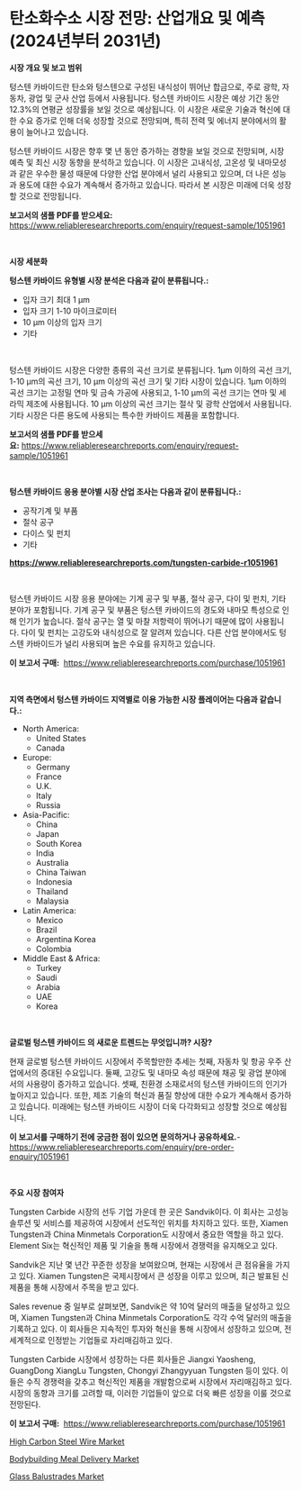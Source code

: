 <p><h1>탄소화수소 시장 전망: 산업개요 및 예측 (2024년부터 2031년)</h1></p><p><strong>시장 개요 및 보고 범위</strong></p>
<p><p>텅스텐 카바이드란 탄소와 텅스텐으로 구성된 내식성이 뛰어난 합금으로, 주로 광학, 자동차, 광업 및 군사 산업 등에서 사용됩니다. 텅스텐 카바이드 시장은 예상 기간 동안 12.3%의 연평균 성장률을 보일 것으로 예상됩니다. 이 시장은 새로운 기술과 혁신에 대한 수요 증가로 인해 더욱 성장할 것으로 전망되며, 특히 전력 및 에너지 분야에서의 활용이 늘어나고 있습니다.</p><p>텅스텐 카바이드 시장은 향후 몇 년 동안 증가하는 경향을 보일 것으로 전망되며, 시장 예측 및 최신 시장 동향을 분석하고 있습니다. 이 시장은 고내식성, 고온성 및 내마모성과 같은 우수한 물성 때문에 다양한 산업 분야에서 널리 사용되고 있으며, 더 나은 성능과 용도에 대한 수요가 계속해서 증가하고 있습니다. 따라서 본 시장은 미래에 더욱 성장할 것으로 전망됩니다.</p></p>
<p><strong>보고서의 샘플 PDF를 받으세요:</strong> <a href="https://www.reliableresearchreports.com/enquiry/request-sample/1051961">https://www.reliableresearchreports.com/enquiry/request-sample/1051961</a></p>
<p>&nbsp;</p>
<p><strong>시장 세분화</strong></p>
<p><strong>텅스텐 카바이드 유형별 시장 분석은 다음과 같이 분류됩니다.:</strong></p>
<p><ul><li>입자 크기 최대 1 µm</li><li>입자 크기 1-10 마이크로미터</li><li>10 µm 이상의 입자 크기</li><li>기타</li></ul></p>
<p>&nbsp;</p>
<p><p>텅스텐 카바이드 시장은 다양한 종류의 곡선 크기로 분류됩니다. 1µm 이하의 곡선 크기, 1-10 µm의 곡선 크기, 10 µm 이상의 곡선 크기 및 기타 시장이 있습니다. 1µm 이하의 곡선 크기는 고정밀 연마 및 금속 가공에 사용되고, 1-10 µm의 곡선 크기는 연마 및 세라믹 제조에 사용됩니다. 10 µm 이상의 곡선 크기는 절삭 및 광학 산업에서 사용됩니다. 기타 시장은 다른 용도에 사용되는 특수한 카바이드 제품을 포함합니다.</p></p>
<p><strong>보고서의 샘플 PDF를 받으세요:</strong>&nbsp;<a href="https://www.reliableresearchreports.com/enquiry/request-sample/1051961">https://www.reliableresearchreports.com/enquiry/request-sample/1051961</a></p>
<p>&nbsp;</p>
<p><strong> 텅스텐 카바이드 응용 분야별 시장 산업 조사는 다음과 같이 분류됩니다.:</strong></p>
<p><ul><li>공작기계 및 부품</li><li>절삭 공구</li><li>다이스 및 펀치</li><li>기타</li></ul></p>
<p><strong><a href="https://www.reliableresearchreports.com/tungsten-carbide-r1051961">https://www.reliableresearchreports.com/tungsten-carbide-r1051961</a></strong></p>
<p>&nbsp;</p>
<p><p>텅스텐 카바이드 시장 응용 분야에는 기계 공구 및 부품, 절삭 공구, 다이 및 펀치, 기타 분야가 포함됩니다. 기계 공구 및 부품은 텅스텐 카바이드의 경도와 내마모 특성으로 인해 인기가 높습니다. 절삭 공구는 열 및 마찰 저항력이 뛰어나기 때문에 많이 사용됩니다. 다이 및 펀치는 고강도와 내식성으로 잘 알려져 있습니다. 다른 산업 분야에서도 텅스텐 카바이드가 널리 사용되며 높은 수요를 유지하고 있습니다.</p></p>
<p><strong>이 보고서 구매:</strong>&nbsp; <a href="https://www.reliableresearchreports.com/purchase/1051961">https://www.reliableresearchreports.com/purchase/1051961</a></p>
<p>&nbsp;</p>
<p><strong>지역 측면에서 텅스텐 카바이드 지역별로 이용 가능한 시장 플레이어는 다음과 같습니다.:</strong></p>
<p><ul>
    <li>
        North America:
        <ul>
            <li>United States</li>
            <li>Canada</li>
        </ul>
    </li>
    <li>
        Europe:
        <ul>
            <li>Germany</li>
            <li>France</li>
            <li>U.K.</li>
            <li>Italy</li>
            <li>Russia</li>
        </ul>
    </li>
    <li>
        Asia-Pacific:
        <ul>
            <li>China</li>
            <li>Japan</li>
            <li>South Korea</li>
            <li>India</li>
            <li>Australia</li>
            <li>China Taiwan</li>
            <li>Indonesia</li>
            <li>Thailand</li>
            <li>Malaysia</li>
        </ul>
    </li>
    <li>
        Latin America:
        <ul>
            <li>Mexico</li>
            <li>Brazil</li>
            <li>Argentina Korea</li>
            <li>Colombia</li>
        </ul>
    </li>
    <li>
        Middle East & Africa:
        <ul>
            <li>Turkey</li>
            <li>Saudi</li>
            <li>Arabia</li>
            <li>UAE</li>
            <li>Korea</li>
        </ul>
    </li>
    </ul></p>
<p>&nbsp;</p>
<p><strong>글로벌 텅스텐 카바이드 의 새로운 트렌드는 무엇입니까? 시장?</strong></p>
<p><p>현재 글로벌 텅스텐 카바이드 시장에서 주목할만한 추세는 첫째, 자동차 및 항공 우주 산업에서의 증대된 수요입니다. 둘째, 고강도 및 내마모 속성 때문에 채공 및 광업 분야에서의 사용량이 증가하고 있습니다. 셋째, 친환경 소재로서의 텅스텐 카바이드의 인기가 높아지고 있습니다. 또한, 제조 기술의 혁신과 품질 향상에 대한 수요가 계속해서 증가하고 있습니다. 미래에는 텅스텐 카바이드 시장이 더욱 다각화되고 성장할 것으로 예상됩니다.</p></p>
<p><strong>이 보고서를 구매하기 전에 궁금한 점이 있으면 문의하거나 공유하세요.</strong>- <a href="https://www.reliableresearchreports.com/enquiry/pre-order-enquiry/1051961">https://www.reliableresearchreports.com/enquiry/pre-order-enquiry/1051961</a></p>
<p>&nbsp;</p>
<p><strong>주요 시장 참여자</strong></p>
<p><p>Tungsten Carbide 시장의 선두 기업 가운데 한 곳은 Sandvik이다. 이 회사는 고성능 솔루션 및 서비스를 제공하여 시장에서 선도적인 위치를 차지하고 있다. 또한, Xiamen Tungsten과 China Minmetals Corporation도 시장에서 중요한 역할을 하고 있다. Element Six는 혁신적인 제품 및 기술을 통해 시장에서 경쟁력을 유지해오고 있다. </p><p>Sandvik은 지난 몇 년간 꾸준한 성장을 보여왔으며, 현재는 시장에서 큰 점유율을 가지고 있다. Xiamen Tungsten은 국제시장에서 큰 성장을 이루고 있으며, 최근 발표된 신제품을 통해 시장에서 주목을 받고 있다. </p><p>Sales revenue 중 일부로 살펴보면, Sandvik은 약 10억 달러의 매출을 달성하고 있으며, Xiamen Tungsten과 China Minmetals Corporation도 각각 수억 달러의 매출을 기록하고 있다. 이 회사들은 지속적인 투자와 혁신을 통해 시장에서 성장하고 있으며, 전 세계적으로 인정받는 기업들로 자리매김하고 있다.</p><p>Tungsten Carbide 시장에서 성장하는 다른 회사들은 Jiangxi Yaosheng, GuangDong XiangLu Tungsten, Chongyi Zhangyyuan Tungsten 등이 있다. 이들은 수직 경쟁력을 갖추고 혁신적인 제품을 개발함으로써 시장에서 자리매김하고 있다. 시장의 동향과 크기를 고려할 때, 이러한 기업들이 앞으로 더욱 빠른 성장을 이룰 것으로 전망된다.</p></p>
<p><strong>이 보고서 구매:</strong>&nbsp;&nbsp;<a href="https://www.reliableresearchreports.com/purchase/1051961">https://www.reliableresearchreports.com/purchase/1051961</a></p>
<p><p><a href="https://butternut-bug-553.notion.site/Decoding-the-High-Carbon-Steel-Wire-Market-A-Deep-Dive-into-the-Latest-Market-Trends-Market-Segmen-2fb385e62460496c975c43a5224d46dc">High Carbon Steel Wire Market</a></p><p><a href="https://github.com/PeterParrish5/Market-Research-Report-List-4/blob/main/bodybuilding-meal-delivery-market.md">Bodybuilding Meal Delivery Market</a></p><p><a href="https://invited-way-688.notion.site/Glass-Balustrades-Market-Furnish-Information-about-Market-Size-Market-Share-Market-Dynamics-and-P-5ad4b7de7a9d476eba55588e22e018b7">Glass Balustrades Market</a></p></p>